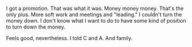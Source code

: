 I got a promotion. That was what it was. Money money money. That's the only plus. More soft work and meetings and "leading." I couldn't turn the money down. I don't know what I want to do to have some kind of position to turn down the money.

Feels good, nevertheless. I told C and A. And family.
